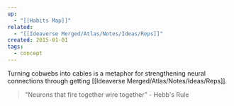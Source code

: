 ```yaml
---
up:
  - "[[Habits Map]]"
related:
  - "[[Ideaverse Merged/Atlas/Notes/Ideas/Reps]]"
created: 2015-01-01
tags:
  - concept
---
```


Turning cobwebs into cables is a metaphor for strengthening neural connections through getting [[Ideaverse Merged/Atlas/Notes/Ideas/Reps]].

> "Neurons that fire together wire together” - Hebb's Rule 